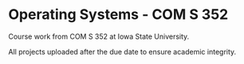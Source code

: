 # Operating Systems - COM S 352

Course work from COM S 352 at Iowa State University.

All projects uploaded after the due date to ensure academic integrity.
